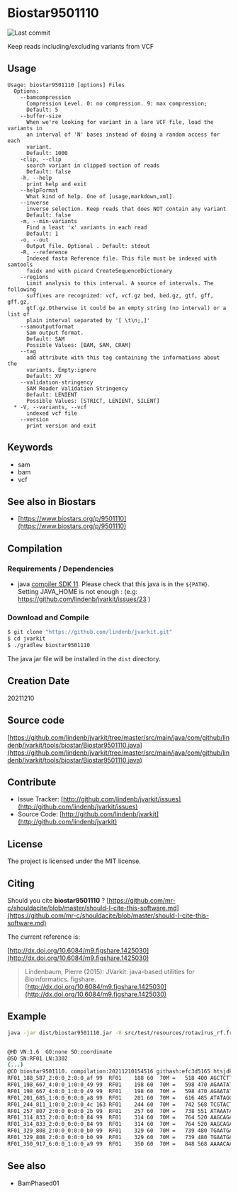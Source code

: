 # Biostar9501110

![Last commit](https://img.shields.io/github/last-commit/lindenb/jvarkit.png)

Keep reads including/excluding variants from VCF


## Usage

```
Usage: biostar9501110 [options] Files
  Options:
    --bamcompression
      Compression Level. 0: no compression. 9: max compression;
      Default: 5
    --buffer-size
      When we're looking for variant in a lare VCF file, load the variants in 
      an interval of 'N' bases instead of doing a random access for each 
      variant. 
      Default: 1000
    -clip, --clip
      search variant in clipped section of reads
      Default: false
    -h, --help
      print help and exit
    --helpFormat
      What kind of help. One of [usage,markdown,xml].
    --inverse
      inverse selection. Keep reads that does NOT contain any variant
      Default: false
    -m, --min-variants
      Find a least 'x' variants in each read
      Default: 1
    -o, --out
      Output file. Optional . Default: stdout
    -R, --reference
      Indexed fasta Reference file. This file must be indexed with samtools 
      faidx and with picard CreateSequenceDictionary
    --regions
      Limit analysis to this interval. A source of intervals. The following 
      suffixes are recognized: vcf, vcf.gz bed, bed.gz, gtf, gff, gff.gz, 
      gtf.gz.Otherwise it could be an empty string (no interval) or a list of 
      plain interval separated by '[ \t\n;,]'
    --samoutputformat
      Sam output format.
      Default: SAM
      Possible Values: [BAM, SAM, CRAM]
    --tag
      add attribute with this tag containing the informations about the 
      variants. Empty:ignore
      Default: XV
    --validation-stringency
      SAM Reader Validation Stringency
      Default: LENIENT
      Possible Values: [STRICT, LENIENT, SILENT]
  * -V, --variants, --vcf
      indexed vcf file
    --version
      print version and exit

```


## Keywords

 * sam
 * bam
 * vcf



## See also in Biostars

 * [https://www.biostars.org/p/9501110](https://www.biostars.org/p/9501110)


## Compilation

### Requirements / Dependencies

* java [compiler SDK 11](https://jdk.java.net/11/). Please check that this java is in the `${PATH}`. Setting JAVA_HOME is not enough : (e.g: https://github.com/lindenb/jvarkit/issues/23 )


### Download and Compile

```bash
$ git clone "https://github.com/lindenb/jvarkit.git"
$ cd jvarkit
$ ./gradlew biostar9501110
```

The java jar file will be installed in the `dist` directory.


## Creation Date

20211210

## Source code 

[https://github.com/lindenb/jvarkit/tree/master/src/main/java/com/github/lindenb/jvarkit/tools/biostar/Biostar9501110.java](https://github.com/lindenb/jvarkit/tree/master/src/main/java/com/github/lindenb/jvarkit/tools/biostar/Biostar9501110.java)


## Contribute

- Issue Tracker: [http://github.com/lindenb/jvarkit/issues](http://github.com/lindenb/jvarkit/issues)
- Source Code: [http://github.com/lindenb/jvarkit](http://github.com/lindenb/jvarkit)

## License

The project is licensed under the MIT license.

## Citing

Should you cite **biostar9501110** ? [https://github.com/mr-c/shouldacite/blob/master/should-I-cite-this-software.md](https://github.com/mr-c/shouldacite/blob/master/should-I-cite-this-software.md)

The current reference is:

[http://dx.doi.org/10.6084/m9.figshare.1425030](http://dx.doi.org/10.6084/m9.figshare.1425030)

> Lindenbaum, Pierre (2015): JVarkit: java-based utilities for Bioinformatics. figshare.
> [http://dx.doi.org/10.6084/m9.figshare.1425030](http://dx.doi.org/10.6084/m9.figshare.1425030)


## Example

```bash
java -jar dist/biostar9501110.jar -V src/test/resources/rotavirus_rf.freebayes.vcf.gz src/test/resources/S*.bam


@HD	VN:1.6	GO:none	SO:coordinate
@SQ	SN:RF01	LN:3302
(...)
@CO	biostar9501110. compilation:20211210154516 githash:efc3d5165 htsjdk:2.24.1 date:20211210155226. cmd:-V src/test/resources/rotavirus_rf.freebayes.vcf.gz src/test/resources/S1.bam src/test/resources/S2.bam src/test/resources/S3.bam src/test/resources/S4.bam src/test/resources/S5.bam
RF01_188_587_2:0:0_2:0:0_af	99	RF01	188	60	70M	=	518	400	AGCTCTTAGTTGAATATAGCGATGTTATGGAGAATGCCACACTGTTGTCAATATTCTCGTACTCTTATGA	2222222222222222222222222222222222222222222222222222222222222222222222	RG:Z:S4	NM:i:2	AS:i:60	XS:i:0
RF01_198_667_4:0:0_1:0:0_49	99	RF01	198	60	70M	=	598	470	AGAATATAGCGATGTTATGGAGAATGCCACACTGTTGTCAATATTCTCGAACTCTTATGATAAATATAAG	2222222222222222222222222222222222222222222222222222222222222222222222	RG:Z:S2	NM:i:4	AS:i:58	XS:i:0
RF01_198_667_4:0:0_1:0:0_49	99	RF01	198	60	70M	=	598	470	AGAATATAGCGATGTTATGGAGAATGCCACACTGTTGTCAATATTCTCGAACTCTTATGATAAATATAAG	2222222222222222222222222222222222222222222222222222222222222222222222	RG:Z:S3	NM:i:4	AS:i:58	XS:i:0
RF01_201_685_1:0:0_0:0:0_a8	99	RF01	201	60	70M	=	616	485	ATATAGCGATGTTATGGAGAATGCCACACTGTTGTCAATATTCTCGTACTCTTATGATAAATATAACGCT	2222222222222222222222222222222222222222222222222222222222222222222222	RG:Z:S4	NM:i:1	AS:i:65	XS:i:0
RF01_244_811_1:0:0_2:0:0_4c	163	RF01	244	60	70M	=	742	568	TCGTACTCTTATGATAAATATAACGCTGTTGAAAGGCAATTAGTAAAATATGCAAAAGGTAAGCCGCTAG	2222222222222222222222222222222222222222222222222222222222222222222222	RG:Z:S5b	NM:i:1	AS:i:65	XS:i:0
RF01_257_807_2:0:0_0:0:0_2b	99	RF01	257	60	70M	=	738	551	ATAAATATAACGCTGTTGAAAGGCAATTAGTAAAATATGCAAAAGGTAAGCCGGTAGAAGCAGATTTGAC	2222222222222222222222222222222222222222222222222222222222222222222222	RG:Z:S5	NM:i:2	AS:i:60	XS:i:0
RF01_314_833_2:0:0_0:0:0_84	99	RF01	314	60	70M	=	764	520	AAGCAGATTTGAGAGTGAATGAGTTGGATTATGAAAATAACAAGATAACATCTGAACATTTCCCAACAGC	2222222222222222222222222222222222222222222222222222222222222222222222	RG:Z:S2	NM:i:2	AS:i:60	XS:i:0
RF01_314_833_2:0:0_0:0:0_84	99	RF01	314	60	70M	=	764	520	AAGCAGATTTGAGAGTGAATGAGTTGGATTATGAAAATAACAAGATAACATCTGAACATTTCCCAACAGC	2222222222222222222222222222222222222222222222222222222222222222222222	RG:Z:S3	NM:i:2	AS:i:60	XS:i:0
RF01_329_808_2:0:0_0:0:0_b0	99	RF01	329	60	70M	=	739	480	TGAATGAGTTGGATTATGAAAAAAACAAGATAACATCTGAACTTTTCCCAACAGCAGAGGAATAAACTGA	2222222222222222222222222222222222222222222222222222222222222222222222	RG:Z:S3	NM:i:2	AS:i:60	XS:i:0
RF01_329_808_2:0:0_0:0:0_b0	99	RF01	329	60	70M	=	739	480	TGAATGAGTTGGATTATGAAAAAAACAAGATAACATCTGAACTTTTCCCAACAGCAGAGGAATAAACTGA	2222222222222222222222222222222222222222222222222222222222222222222222	RG:Z:S2	NM:i:2	AS:i:60	XS:i:0
RF01_350_917_6:0:0_1:0:0_a9	99	RF01	350	60	70M	=	848	568	AAAACAAGAAAACATGTGAACTTTTCCGAACAGCAGAGGAATATACTGAATCATTTATGGATCCAGCAAT	2222222222222222222222222222222222222222222222222222222222222222222222	RG:Z:S2	NM:i:6	AS:i:43	XS:i:0
```


## See also

 * BamPhased01



